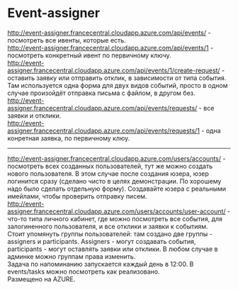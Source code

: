 # Event-assigner
http://event-assigner.francecentral.cloudapp.azure.com/api/events/ - посмотреть все ивенты, которые есть. <br>
http://event-assigner.francecentral.cloudapp.azure.com/api/events/1 - посмотреть конкретный ивент по первичному ключу. <br>
http://event-assigner.francecentral.cloudapp.azure.com/api/events/1/create-request/ - оставить заявку или отправить отклик, в зависимости от типа события. <br>
Там используется одна форма для двух видов событий, просто в одном случае произойдёт отправка письма с файлом, в другом без. <br>
http://event-assigner.francecentral.cloudapp.azure.com/api/events/requests/ - все заявки и отклики. <br>
http://event-assigner.francecentral.cloudapp.azure.com/api/events/requests/1 - одна конретная заявка, по первичному клюу. <br> <hr>
http://event-assigner.francecentral.cloudapp.azure.com/users/accounts/ - посмотреть всех созданных пользователей, тут же можно создать нового пользователя. В этом случае после создания юзера, юзер логинится сразу (сделано чисто в целях демонстрации. По хорошему надо было сделать отдельную форму). Создавайте юзера с реальными имейлами, чтобы проверить отправку писем. <br>
http://event-assigner.francecentral.cloudapp.azure.com/users/accounts/user-account/ - что-то типа личного кабинет, где можно посмотреть все события, для залогиненного пользователя, и все отклики и заявки к событиям. <br>
Стоит упомянуть группы пользователей: там создано две группы - assigners и participants. Assigners - могут создавать события, participants - могут оставлять заявки или отклики. В любом случае в админке можно группам права изменить. <br>
Задача по напоминанию запускается каждый день в 12:00. В events/tasks можно посмотреть как реализовано.<br>
Размещено на AZURE.

